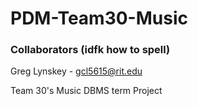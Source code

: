 # PDM-Team30-Music

### Collaborators (idfk how to spell)
Greg Lynskey - gcl5615@rit.edu

Team 30's Music DBMS term Project
